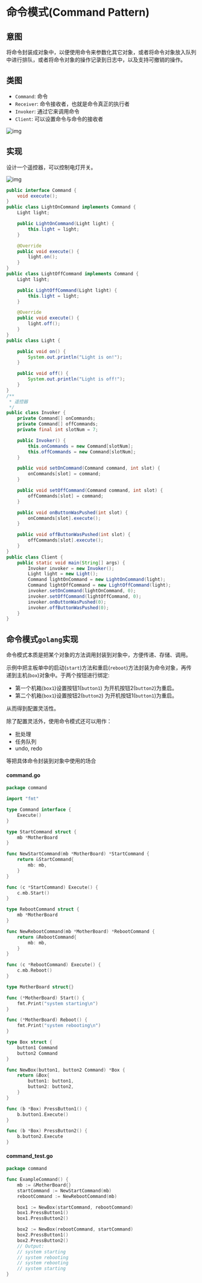 # 命令模式(Command Pattern)

## 意图

将命令封装成对象中，以便使用命令来参数化其它对象，或者将命令对象放入队列中进行排队，或者将命令对象的操作记录到日志中，以及支持可撤销的操作。

## 类图

- `Command`: 命令
- `Receiver`: 命令接收者，也就是命令真正的执行者
- `Invoker`: 通过它来调用命令
- `Client`: 可以设置命令与命令的接收者

![img](./assets/命令模式/1.png)

## 实现

设计一个遥控器，可以控制电灯开关。

![img](./assets/命令模式/2.png)

```java
public interface Command {
    void execute();
}
public class LightOnCommand implements Command {
    Light light;

    public LightOnCommand(Light light) {
        this.light = light;
    }

    @Override
    public void execute() {
        light.on();
    }
}
public class LightOffCommand implements Command {
    Light light;

    public LightOffCommand(Light light) {
        this.light = light;
    }

    @Override
    public void execute() {
        light.off();
    }
}
public class Light {

    public void on() {
        System.out.println("Light is on!");
    }

    public void off() {
        System.out.println("Light is off!");
    }
}
/**
 * 遥控器
 */
public class Invoker {
    private Command[] onCommands;
    private Command[] offCommands;
    private final int slotNum = 7;

    public Invoker() {
        this.onCommands = new Command[slotNum];
        this.offCommands = new Command[slotNum];
    }

    public void setOnCommand(Command command, int slot) {
        onCommands[slot] = command;
    }

    public void setOffCommand(Command command, int slot) {
        offCommands[slot] = command;
    }

    public void onButtonWasPushed(int slot) {
        onCommands[slot].execute();
    }

    public void offButtonWasPushed(int slot) {
        offCommands[slot].execute();
    }
}
public class Client {
    public static void main(String[] args) {
        Invoker invoker = new Invoker();
        Light light = new Light();
        Command lightOnCommand = new LightOnCommand(light);
        Command lightOffCommand = new LightOffCommand(light);
        invoker.setOnCommand(lightOnCommand, 0);
        invoker.setOffCommand(lightOffCommand, 0);
        invoker.onButtonWasPushed(0);
        invoker.offButtonWasPushed(0);
    }
}
```

## 命令模式`golang`实现

命令模式本质是把某个对象的方法调用封装到对象中，方便传递、存储、调用。

示例中把主板单中的启动(`start`)方法和重启(`reboot`)方法封装为命令对象，再传递到主机(`box`)对象中。于两个按钮进行绑定:

- 第一个机箱(`box1`)设置按钮1(`button1`) 为开机按钮2(`button2`)为重启。
- 第二个机箱(`box1`)设置按钮2(`button2`) 为开机按钮1(`button1`)为重启。

从而得到配置灵活性。

除了配置灵活外，使用命令模式还可以用作：

- 批处理
- 任务队列
- undo, redo

等把具体命令封装到对象中使用的场合

#### command.go

```go
package command

import "fmt"

type Command interface {
    Execute()
}

type StartCommand struct {
    mb *MotherBoard
}

func NewStartCommand(mb *MotherBoard) *StartCommand {
    return &StartCommand{
        mb: mb,
    }
}

func (c *StartCommand) Execute() {
    c.mb.Start()
}

type RebootCommand struct {
    mb *MotherBoard
}

func NewRebootCommand(mb *MotherBoard) *RebootCommand {
    return &RebootCommand{
        mb: mb,
    }
}

func (c *RebootCommand) Execute() {
    c.mb.Reboot()
}

type MotherBoard struct{}

func (*MotherBoard) Start() {
    fmt.Print("system starting\n")
}

func (*MotherBoard) Reboot() {
    fmt.Print("system rebooting\n")
}

type Box struct {
    button1 Command
    button2 Command
}

func NewBox(button1, button2 Command) *Box {
    return &Box{
        button1: button1,
        button2: button2,
    }
}

func (b *Box) PressButton1() {
    b.button1.Execute()
}

func (b *Box) PressButton2() {
    b.button2.Execute
}
```

#### command_test.go

```go
package command

func ExampleCommand() {
    mb := &MotherBoard{}
    startCommand := NewStartCommand(mb)
    rebootCommand := NewRebootCommand(mb)

    box1 := NewBox(startCommand, rebootCommand)
    box1.PressButton1()
    box1.PressButton2()

    box2 := NewBox(rebootCommand, startCommand)
    box2.PressButton1()
    box2.PressButton2()
    // Output:
    // system starting
    // system rebooting
    // system rebooting
    // system starting
}
```

